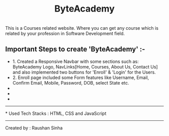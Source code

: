 <h1 align="center">ByteAcademy</h1>
<br>
This is a Courses related website. Where you can get any course which is related by your profession in  Software Development field.
<br>
<h2>Important Steps to create 'ByteAcademy' :-</h2>
<ul>
    <li>1. Created a Responsive Navbar with some sections such as: ByteAcademy Logo, NavLinks[Home, Courses, About Us, Contact Us] and also implemented two buttons for 'Enroll' & 'Login' for the Users.</li>
    <li>2. Enroll page included some Form features like Username, Email, Confirm Email, Mobile, Password, DOB, select State etc.</li>
    <li></li>
    <li></li>
    <li></li>
</ul>
<hr>
<p>* Used Tech Stacks : HTML, CSS and JavaScript</p>
<hr>
<p>Created by : Raushan Sinha</p>